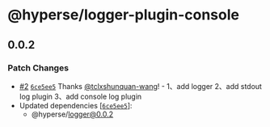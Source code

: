 # @hyperse/logger-plugin-console

## 0.0.2

### Patch Changes

- [#2](https://github.com/hyperse-io/logger/pull/2) [`6ce5ee5`](https://github.com/hyperse-io/logger/commit/6ce5ee5a28856a79f501a74c9acee1710b986f37) Thanks [@tclxshunquan-wang](https://github.com/tclxshunquan-wang)! - 1、add logger
  2、add stdout log plugin
  3、add console log plugin
- Updated dependencies [[`6ce5ee5`](https://github.com/hyperse-io/logger/commit/6ce5ee5a28856a79f501a74c9acee1710b986f37)]:
  - @hyperse/logger@0.0.2

